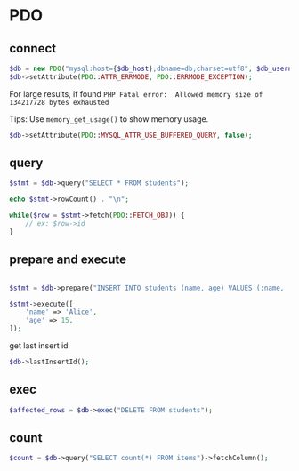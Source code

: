 # PDO

## connect

```php
$db = new PDO("mysql:host={$db_host};dbname=db;charset=utf8", $db_username, $db_password);
$db->setAttribute(PDO::ATTR_ERRMODE, PDO::ERRMODE_EXCEPTION);
```

For large results, if found `PHP Fatal error:  Allowed memory size of 134217728 bytes exhausted`

Tips: Use `memory_get_usage()` to show memory usage.

```php
$db->setAttribute(PDO::MYSQL_ATTR_USE_BUFFERED_QUERY, false);
```

## query

```php
$stmt = $db->query("SELECT * FROM students");

echo $stmt->rowCount() . "\n";

while($row = $stmt->fetch(PDO::FETCH_OBJ)) {
    // ex: $row->id
}
```

## prepare and execute

```php

$stmt = $db->prepare("INSERT INTO students (name, age) VALUES (:name, :age)");

$stmt->execute([
    'name' => 'Alice',
    'age' => 15,
]);
```

get last insert id

```php
$db->lastInsertId();
```

## exec

```php
$affected_rows = $db->exec("DELETE FROM students");
```

## count

```php
$count = $db->query("SELECT count(*) FROM items")->fetchColumn();
```
